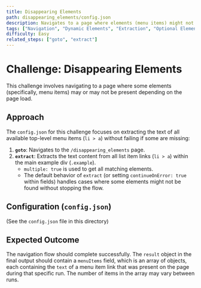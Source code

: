 ```yaml
---
title: Disappearing Elements
path: disappearing_elements/config.json
description: Navigates to a page where elements (menu items) might not be present on initial load or after refresh. Demonstrates extracting available elements.
tags: ["Navigation", "Dynamic Elements", "Extraction", "Optional Elements"]
difficulty: Easy
related_steps: ["goto", "extract"]
---
```


# Challenge: Disappearing Elements

This challenge involves navigating to a page where some elements (specifically, menu items) may or may not be present depending on the page load.

## Approach

The `config.json` for this challenge focuses on extracting the text of all available top-level menu items (`li > a`) without failing if some are missing:

1.  **`goto`**: Navigates to the `/disappearing_elements` page.
2.  **`extract`**: Extracts the text content from all list item links (`li > a`) within the main example div (`.example`).
    *   `multiple: true` is used to get all matching elements.
    *   The default behavior of `extract` (or setting `continueOnError: true` within fields) handles cases where some elements might not be found without stopping the flow.

## Configuration (`config.json`)

(See the `config.json` file in this directory)

## Expected Outcome

The navigation flow should complete successfully. The `result` object in the final output should contain a `menuItems` field, which is an array of objects, each containing the `text` of a menu item link that was present on the page during that specific run. The number of items in the array may vary between runs.
